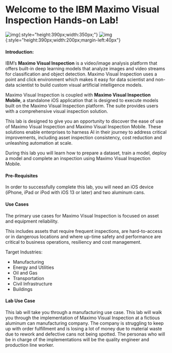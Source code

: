 


<h1>Welcome to the IBM Maximo Visual Inspection Hands-on Lab!</h1>

![img](/img/mvi-hol-imgs/img-mvi-index/mvi26.png){:style="height:390px;width:350px;"}
![img](/img/mvi-hol-imgs/img-mvi-index/coke.png){:style="height:390px;width:200px;margin-left:40px"}




<p><b><h4>Introduction:</h4></b> 
<p>IBM’s <b>Maximo Visual Inspection</b> is a video/image analysis platform that offers built-in deep learning models that analyze images and video streams for classification and object detection. Maximo Visual Inspection uses a point and click environment which makes it easy for data scientist and non-data scientist to build custom visual artificial intelligence models. </p>

<p>Maximo Visual Inspection is coupled with <b>Maximo Visual Inspection Mobile</b>, a standalone iOS application that is designed to execute models built on the Maximo Visual Inspection platform. The suite provides users with a comprehensive visual inspection solution.</p>

<p>This lab is designed to give you an opportunity to discover the ease of use of Maximo Visual Inspection and Maximo Visual Inspection Mobile. These solutions enable enterprises to harness AI in their journey to address critical improvements, including asset inspection consistency, cost reduction and unleashing automation at scale.</p>

<p>During this lab you will learn how to prepare a dataset, train a model, deploy a model and complete an inspection using Maximo Visual Inspection Mobile.</p>

<p><b><h4>Pre-Requisites</h4></b> 
<p>In order to successfully complete this lab, you will need an iOS device (iPhone, iPad or iPod with iOS 13 or later) and two aluminum cans.</p>

<p><b><h4>Use Cases</h4></b> 
<p>The primary use cases for Maximo Visual Inspection is focused on asset and equipment reliability.</p>

<p>This includes assets that require frequent inspections, are hard-to-access or in dangerous locations and where up-time safety and performance are critical to business operations, resiliency and cost management. </p>

Target Industries:
<ul>
<li>Manufacturing</li>
<li>Energy and Utilities</li>
<li>Oil and Gas</li>
<li>Transportation</li>
<li>Civil Infrastructure</li>
<li>Buildings</li>
</ul>

<p><b><h4>Lab Use Case</h4></b> 
<p>This lab will take you through a manufacturing use case. This lab will walk you through the implementation of Maximo Visual Inspection at a fictious aluminum can manufacturing company. The company is struggling to keep up with order fulfillment and is losing a lot of money due to material waste due to rework and defective cans not being spotted. The personas who will be in charge of the implementations will be the quality engineer and production line worker.</p>


